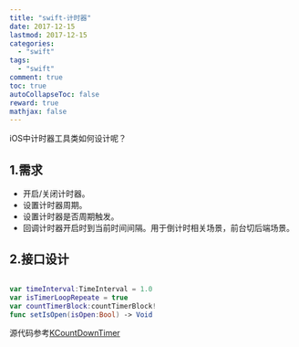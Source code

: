 ```yaml
---
title: "swift-计时器"
date: 2017-12-15
lastmod: 2017-12-15
categories:
  - "swift"
tags:
  - "swift"
comment: true
toc: true
autoCollapseToc: false
reward: true
mathjax: false
---
```


iOS中计时器工具类如何设计呢？

## 1.需求

* 开启/关闭计时器。
* 设置计时器周期。
* 设置计时器是否周期触发。
* 回调计时器开启时到当前时间间隔。用于倒计时相关场景，前台切后端场景。

## 2.接口设计

```swift

var timeInterval:TimeInterval = 1.0
var isTimerLoopRepeate = true
var countTimerBlock:countTimerBlock!
func setIsOpen(isOpen:Bool) -> Void

```

源代码参考[KCountDownTimer](https://github.com/ksnowlv/KCountDownTimer)
